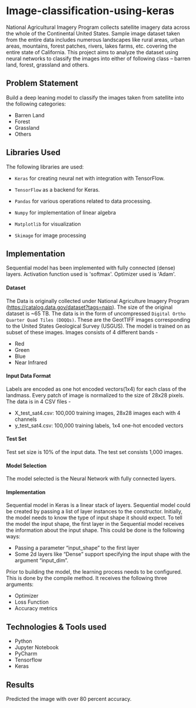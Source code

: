 # Image-classification-using-keras
National Agricultural Imagery Program collects satellite imagery data across the whole of
the Continental United States. Sample image dataset taken from the entire data includes numerous landscapes like rural areas, urban areas, mountains, forest
patches, rivers, lakes farms, etc. covering the entire state of California. This project aims to analyze the dataset using neural networks to classify the images into
either of following class – barren land, forest, grassland and others.

## Problem Statement
Build a deep leaning model to classify the images taken from satellite into the following categories:
   -  Barren Land
   -  Forest
   -  Grassland
   -  Others

## Libraries Used
The following libraries are used:
   -  `Keras` for creating neural net with integration with TensorFlow.

   -  `TensorFlow` as a backend for Keras.

   -  `Pandas` for various operations related to data processing.

   -  `Numpy` for implementation of linear algebra

   -  `Matplotlib`  for visualization 

   -  `Skimage` for image processing


## Implementation
Sequential model has been implemented with fully connected (dense) layers. Activation function used is 'softmax'. Optimizer used is 'Adam'.

#### Dataset
The Data is originally collected under National Agriculture Imagery Program (https://catalog.data.gov/dataset?tags=naip). The size of the original dataset is ~65 TB. The data is in the form of uncompressed `Digital Ortho Quarter Quad Tiles (DOQQs)`. These are the GeotTIFF images corresponding to the United States Geological Survey (USGUS). The model is trained on as subset of these images. Images consists of 4 different bands - 
   - Red 
   - Green 
   - Blue 
   - Near Infrared

#### Input Data Format
Labels are encoded as one hot encoded vectors(1x4) for each class of the landmass. Every patch of image is normalized to the size of 28x28 pixels. The data is in 4 CSV files -
   - X_test_sat4.csv: 100,000 training images, 28x28 images each with 4 channels 
   - y_test_sat4.csv: 100,000 training labels, 1x4 one-hot encoded vectors 

#### Test Set
Test set size is 10% of the input data. The test set consists 1,000 images. 

#### Model Selection
The model selected is the Neural Network with fully connected layers. 

#### Implementation
 
Sequential model in Keras is a linear stack of layers. Sequential model could be created by passing a list of layer instances to the constructor. Initially, the model needs to know the type of input shape it should expect. To tell the model the input shape, the first layer in the Sequential model receives the information about the input shape. This could be done is the following ways:
   - Passing a parameter “input_shape” to the first layer
   - Some 2d layers like “Dense” support specifying the input shape with the argument “input_dim”.
 
Prior to building the model, the learning process needs to be configured. This is done by the compile method. It receives the following three arguments:
   - Optimizer
   - Loss Function
   - Accuracy metrics


## Technologies & Tools used
 - Python 
 - Jupyter Notebook
 - PyCharm
 - Tensorflow
 - Keras

## Results
Predicted the image with over 80 percent accuracy.









